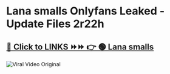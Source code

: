 
 # Lana smalls Onlyfans Leaked - Update Files 2r22h

## <h2><a href="https://clipsfans.com/Lana_smalls&ref=git">🔗 Click to LINKS ⏩⏩ 👉 🟢 Lana smalls </a></h2>

<a href="https://clipsfans.com/Lana_smalls&ref=git" rel="nofollow" data-target="animated-image.originalLink"><img src="https://i.ibb.co.com/xMMVF88/686577567.gif" alt="Viral Video Original" style="max-width: 100%; display: inline-block;" data-target="animated-image.originalImage"></a>

